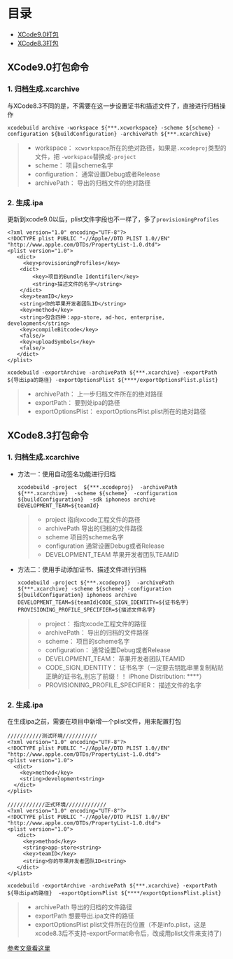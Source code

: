 # 目录
- [XCode9.0打包](#XCode9.0打包命令)
- [XCode8.3打包](#XCode8.3打包命令)

## XCode9.0打包命令
### 1. 归档生成.xcarchive

与XCode8.3不同的是，不需要在这一步设置证书和描述文件了，直接进行归档操作

```
xcodebuild archive -workspace ${***.xcworkspace} -scheme ${scheme} -configuration ${buildConfiguration} -archivePath ${***.xcarchive}
```

> - workspace： `xcworkspace`所在的绝对路径，如果是`.xcodeproj`类型的文件，把 `-workspace`替换成`-project`
> - scheme： 项目scheme名字
> - configuration： 通常设置Debug或者Release
> - archivePath： 导出的归档文件的绝对路径


### 2. 生成.ipa

更新到xcode9.0以后，plist文件字段也不一样了，多了`provisioningProfiles`

```  
<?xml version="1.0" encoding="UTF-8"?> 
<!DOCTYPE plist PUBLIC "-//Apple//DTD PLIST 1.0//EN" "http://www.apple.com/DTDs/PropertyList-1.0.dtd">
<plist version="1.0">
   <dict>
     <key>provisioningProfiles</key>
	<dict>
		<key>项目的Bundle Identifiler</key>
		<string>描述文件的名字</string>
	</dict>
	<key>teamID</key>
	<string>你的苹果开发者团队ID</string>
	<key>method</key>
	<string>包含四种：app-store, ad-hoc, enterprise, development</string>
	<key>compileBitcode</key>
	<false/>
	<key>uploadSymbols</key>
	<false/>
   </dict>
</plist> 
```  

```
xcodebuild -exportArchive -archivePath ${***.xcarchive} -exportPath ${导出ipa的路径} -exportOptionsPlist ${****/exportOptionsPlist.plist}
```

> - archivePath： 上一步归档文件所在的绝对路径
> - exportPath： 要到处ipa的路径
> - exportOptionsPlist： exportOptionsPlist.plist所在的绝对路径


## XCode8.3打包命令
### 1. 归档生成.xcarchive
- 方法一：使用自动签名功能进行归档 
	```
	xcodebuild -project  ${***.xcodeproj}  -archivePath  ${***.xcarchive}  -scheme ${scheme}  -configuration  ${buildConfiguration}  -sdk iphoneos archive DEVELOPMENT_TEAM=${teamId}
	```
	
	> - project   指向xcode工程文件的路径
	> - archivePath  导出的归档的文件路径
	> - scheme  项目的scheme名字
	> - configuration  通常设置Debug或者Release
	> - DEVELOPMENT_TEAM  苹果开发者团队TEAMID



- 方法二：使用手动添加证书、描述文件进行归档
	```
	xcodebuild -project ${***.xcodeproj}  -archivePath  ${***.xcarchive} -scheme ${scheme} -configuration ${buildConfiguration} iphoneos archive DEVELOPMENT_TEAM=${teamId}CODE_SIGN_IDENTITY=${证书名字} PROVISIONING_PROFILE_SPECIFIER=${描述文件名字}
	```
	> - project： 指向xcode工程文件的路径
	> - archivePath： 导出的归档的文件路径
	> - scheme： 项目的scheme名字
	> - configuration： 通常设置Debug或者Release
	> - DEVELOPMENT_TEAM： 苹果开发者团队TEAMID
	> - CODE_SIGN_IDENTITY： 证书名字（一定要去钥匙串里复制粘贴正确的证书名,别忘了前缀！！ iPhone Distribution: ****）
	> - PROVISIONING_PROFILE_SPECIFIER： 描述文件的名字




### 2. 生成.ipa
在生成ipa之前，需要在项目中新增一个plist文件，用来配置打包

```
///////////测试环境///////////
<?xml version="1.0" encoding="UTF-8"?> 
<!DOCTYPE plist PUBLIC "-//Apple//DTD PLIST 1.0//EN" "http://www.apple.com/DTDs/PropertyList-1.0.dtd">
<plist version="1.0">
  <dict>
    <key>method</key>
    <string>development<string>
  </dict>
</plist>

////////////正式环境/////////////
<?xml version="1.0" encoding="UTF-8"?> 
<!DOCTYPE plist PUBLIC "-//Apple//DTD PLIST 1.0//EN" "http://www.apple.com/DTDs/PropertyList-1.0.dtd">
<plist version="1.0">
   <dict>
     <key>method</key>
     <string>app-store<string>
     <key>teamID</key>
     <string>你的苹果开发者团队ID<string>
   </dict>
</plist> 
```

```
xcodebuild -exportArchive -archivePath ${***.xcarchive} -exportPath ${导出ipa的路径}  -exportOptionsPlist ${****/exportOptionsPlist.plist}
```

> - archivePath  导出的归档的文件路径
> - exportPath  想要导出.ipa文件的路径
> - exportOptionsPlist  plist文件所在的位置（不是info.plist，这是xcode8.3后不支持-exportFormat命令后，改成用plist文件来支持了)

  
[参考文章看这里](http://123.57.28.121/index.php/2016/10/28/code-sign-in-xcode8/)
